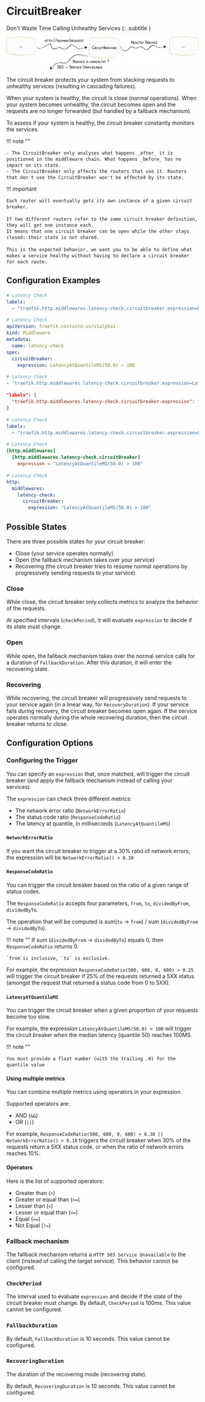 # CircuitBreaker

Don't Waste Time Calling Unhealthy Services
{: .subtitle }

![CircuitBreaker](../assets/img/middleware/circuitbreaker.png) 

The circuit breaker protects your system from stacking requests to unhealthy services (resulting in cascading failures).

When your system is healthy, the circuit is close (normal operations). 
When your system becomes unhealthy, the circuit becomes open and the requests are no longer forwarded (but handled by a fallback mechanism).

To assess if your system is healthy, the circuit breaker constantly monitors the services. 

!!! note ""

    - The CircuitBreaker only analyses what happens _after_ it is positioned in the middleware chain. What happens _before_ has no impact on its state.
    - The CircuitBreaker only affects the routers that use it. Routers that don't use the CircuitBreaker won't be affected by its state.

!!! important

    Each router will eventually gets its own instance of a given circuit breaker.
    
    If two different routers refer to the same circuit breaker definition, they will get one instance each.
    It means that one circuit breaker can be open while the other stays closed: their state is not shared.
    
    This is the expected behavior, we want you to be able to define what makes a service healthy without having to declare a circuit breaker for each route.

## Configuration Examples

```yaml tab="Docker"
# Latency Check
labels:
  - "traefik.http.middlewares.latency-check.circuitbreaker.expression=LatencyAtQuantileMS(50.0) > 100"
```

```yaml tab="Kubernetes"
# Latency Check
apiVersion: traefik.containo.us/v1alpha1
kind: Middleware
metadata:
  name: latency-check
spec:
  circuitBreaker:
    expression: LatencyAtQuantileMS(50.0) > 100
```

```yaml tab="Consul Catalog"
# Latency Check
- "traefik.http.middlewares.latency-check.circuitbreaker.expression=LatencyAtQuantileMS(50.0) > 100"
```

```json tab="Marathon"
"labels": {
  "traefik.http.middlewares.latency-check.circuitbreaker.expression": "LatencyAtQuantileMS(50.0) > 100"
}
```

```yaml tab="Rancher"
# Latency Check
labels:
  - "traefik.http.middlewares.latency-check.circuitbreaker.expression=LatencyAtQuantileMS(50.0) > 100"
```

```toml tab="文件 (TOML)"
# Latency Check
[http.middlewares]
  [http.middlewares.latency-check.circuitBreaker]
    expression = "LatencyAtQuantileMS(50.0) > 100"
```

```yaml tab="文件 (YAML)"
# Latency Check
http:
  middlewares:
    latency-check:
      circuitBreaker:
        expression: "LatencyAtQuantileMS(50.0) > 100"
```

## Possible States

There are three possible states for your circuit breaker:

- Close (your service operates normally)
- Open (the fallback mechanism takes over your service)
- Recovering (the circuit breaker tries to resume normal operations by progressively sending requests to your service)

### Close

While close, the circuit breaker only collects metrics to analyze the behavior of the requests.

At specified intervals (`checkPeriod`), it will evaluate `expression` to decide if its state must change. 

### Open

While open, the fallback mechanism takes over the normal service calls for a duration of `FallbackDuration`.
After this duration, it will enter the recovering state.

### Recovering

While recovering, the circuit breaker will progressively send requests to your service again (in a linear way, for `RecoveryDuration`).
If your service fails during recovery, the circuit breaker becomes open again.
If the service operates normally during the whole recovering duration, then the circuit breaker returns to close.

## Configuration Options

### Configuring the Trigger

You can specify an `expression` that, once matched, will trigger the circuit breaker (and apply the fallback mechanism instead of calling your services).

The `expression` can check three different metrics:

- The network error ratio (`NetworkErrorRatio`)
- The status code ratio (`ResponseCodeRatio`)
- The latency at quantile, in milliseconds (`LatencyAtQuantileMS`)

#### `NetworkErrorRatio`

If you want the circuit breaker to trigger at a 30% ratio of network errors, the expression will be `NetworkErrorRatio() > 0.30`

#### `ResponseCodeRatio`

You can trigger the circuit breaker based on the ratio of a given range of status codes.

The `ResponseCodeRatio` accepts four parameters, `from`, `to`, `dividedByFrom`, `dividedByTo`.

The operation that will be computed is sum(`to` -> `from`) / sum (`dividedByFrom` -> `dividedByTo`).

!!! note ""
    If sum (`dividedByFrom` -> `dividedByTo`) equals 0, then `ResponseCodeRatio` returns 0.
    
    `from`is inclusive, `to` is exclusive. 

For example, the expression `ResponseCodeRatio(500, 600, 0, 600) > 0.25` will trigger the circuit breaker if 25% of the requests returned a 5XX status (amongst the request that returned a status code from 0 to 5XX). 

#### `LatencyAtQuantileMS`

You can trigger the circuit breaker when a given proportion of your requests become too slow.

For example, the expression `LatencyAtQuantileMS(50.0) > 100` will trigger the circuit breaker when the median latency (quantile 50) reaches 100MS.

!!! note ""

    You must provide a float number (with the trailing .0) for the quantile value
 
#### Using multiple metrics

You can combine multiple metrics using operators in your expression.

Supported operators are:

- AND (`&&`)
- OR (`||`)

For example, `ResponseCodeRatio(500, 600, 0, 600) > 0.30 || NetworkErrorRatio() > 0.10` triggers the circuit breaker when 30% of the requests return a 5XX status code, or when the ratio of network errors reaches 10%. 

#### Operators

Here is the list of supported operators:

- Greater than (`>`)
- Greater or equal than (`>=`)
- Lesser than (`<`)
- Lesser or equal than (`<=`)
- Equal (`==`)
- Not Equal (`!=`)

### Fallback mechanism

The fallback mechanism returns a `HTTP 503 Service Unavailable` to the client (instead of calling the target service).
This behavior cannot be configured. 

### `CheckPeriod`

The interval used to evaluate `expression` and decide if the state of the circuit breaker must change.
By default, `CheckPeriod` is 100ms. This value cannot be configured.

### `FallbackDuration`

By default, `FallbackDuration` is 10 seconds. This value cannot be configured.

### `RecoveringDuration`

The duration of the recovering mode (recovering state). 

By default, `RecoveringDuration` is 10 seconds. This value cannot be configured.  
